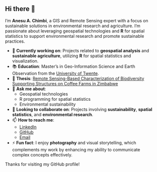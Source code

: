 ## Hi there 👋

I’m **Anesu A. Chimbi**, a GIS and Remote Sensing expert with a focus on sustainable solutions in environmental research and agriculture. I’m passionate about leveraging geospatial technologies and **R** for spatial statistics to support environmental research and promote sustainable practices.

- 🌱 **Currently working on**: Projects related to **geospatial analysis** and **sustainable agriculture**, utilizing **R** for spatial statistics and visualization.
- 📚 **Education**: Master’s in Geo-Information Science and Earth Observation from the [University of Twente](https://www.itc.nl/).
- 📖 **Thesis**: [Remote Sensing-Based Characterization of Biodiversity Supporting Structures on Coffee Farms in Zimbabwe](https://essay.utwente.nl/101952/) 
- 💬 **Ask me about**: 
  - Geospatial technologies 
  - R programming for spatial statistics 
  - Environmental sustainability
- 👯 **Looking to collaborate on**: Projects involving **sustainability**, **spatial statistics**, and **environmental research**.
- 📫 **How to reach me**: 
  - [LinkedIn](https://www.linkedin.com/in/albert-c-901484198/?jobid=1234)
  - [GitHub](https://github.com/Anesu-Chimbi)
  - [Email](mailto:anesuchimbi@gmail.com)
- ⚡ **Fun fact**: I enjoy **photography** and visual storytelling, which complements my work by enhancing my ability to communicate complex concepts effectively.

Thanks for visiting my GitHub profile!


